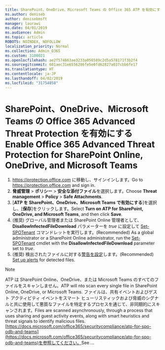 ```yaml
---
title: SharePoint、OneDrive、Microsoft Teams の Office 365 ATP を有効にする
ms.author: deniseb
author: denisebmsft
manager: laurawi
ms.date: 04/01/2019
ms.audience: Admin
ms.topic: article
ROBOTS: NOINDEX, NOFOLLOW
localization_priority: Normal
ms.collection: Admin_O365
ms.custom: 3100021
ms.openlocfilehash: ae2f574663ae3233a056589c2d5a578171f3b2f4
ms.sourcegitcommit: 601aec31e6556286fe5e0fd62827a037cbb6fe17
ms.translationtype: HT
ms.contentlocale: ja-JP
ms.lasthandoff: 04/02/2019
ms.locfileid: "31754858"
---
```

# <a name="enable-office-365-advanced-threat-protection-for-sharepoint-online-onedrive-and-microsoft-teams"></a><span data-ttu-id="9b312-102">SharePoint、OneDrive、Microsoft Teams の Office 365 Advanced Threat Protection を有効にする</span><span class="sxs-lookup"><span data-stu-id="9b312-102">Enable Office 365 Advanced Threat Protection for SharePoint Online, OneDrive, and Microsoft Teams</span></span>

1. <span data-ttu-id="9b312-103">https://protection.office.com に移動し、サインインします。</span><span class="sxs-lookup"><span data-stu-id="9b312-103">Go to https://protection.office.com and sign in.</span></span>
2. <span data-ttu-id="9b312-104">**脅威管理** > **ポリシー** > **安全な添付ファイル**を選択します。</span><span class="sxs-lookup"><span data-stu-id="9b312-104">Choose **Threat management** > **Policy** > **Safe Attachments**.</span></span>
3. <span data-ttu-id="9b312-105">[**ATP を SharePoint、OneDrive、Microsoft Teams で有効にする**]を選択し、[**保存**]をクリックします。</span><span class="sxs-lookup"><span data-stu-id="9b312-105">Select **Turn on ATP for SharePoint, OneDrive, and Microsoft Teams**, and then click **Save**.</span></span>
4. <span data-ttu-id="9b312-106">(推奨) グローバル管理者または SharePoint Online 管理者として、**DisallowInfectedFileDownload** パラメーターを *true* に設定して [Set-SPOTenant](https://docs.microsoft.com/powershell/module/sharepoint-online/Set-SPOTenant?view=sharepoint-ps) コマンドレットを実行します。</span><span class="sxs-lookup"><span data-stu-id="9b312-106">(Recommended) As a global administrator or a SharePoint Online administrator, run the [Set-SPOTenant](https://docs.microsoft.com/powershell/module/sharepoint-online/Set-SPOTenant?view=sharepoint-ps) cmdlet with the **DisallowInfectedFileDownload** parameter set to *true*.</span></span>
5. <span data-ttu-id="9b312-107">(推奨) 検出されたファイルに対する[警告を設定](https://docs.microsoft.com/office365/securitycompliance/turn-on-atp-for-spo-odb-and-teams#set-up-alerts-for-detected-files)します。</span><span class="sxs-lookup"><span data-stu-id="9b312-107">(Recommended) [Set up alerts](https://docs.microsoft.com/office365/securitycompliance/turn-on-atp-for-spo-odb-and-teams#set-up-alerts-for-detected-files) for detected files.</span></span>

> [!NOTE]
> <span data-ttu-id="9b312-108">ATP は SharePoint Online、OneDrive、または Microsoft Teams のすべてのファイルをスキャンしません。</span><span class="sxs-lookup"><span data-stu-id="9b312-108">ATP will nto scan every single file in SharePoint Online, OneDrive, or Microsoft Teams.</span></span> <span data-ttu-id="9b312-109">ファイルは、共有イベントおよびゲスト アクティビティ イベントをスマート ヒューリスティックおよび脅威のシグナルと共に使用して悪質なファイルを特定するプロセスを通じて、非同期的にスキャンされます。</span><span class="sxs-lookup"><span data-stu-id="9b312-109">Files are scanned asynchronously, through a process that uses sharing and guest activity events, along with smart heuristics and threat signals to identify malicious files.</span></span> <span data-ttu-id="9b312-110">[https://docs.microsoft.com/office365/securitycompliance/atp-for-spo-odb-and-teams](https://docs.microsoft.com/office365/securitycompliance/atp-for-spo-odb-and-teams)を参照してください。</span><span class="sxs-lookup"><span data-stu-id="9b312-110">See …</span></span>